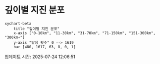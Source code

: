 # 깊이별 지진 분포

```mermaid
xychart-beta
    title "깊이별 지진 분포"
    x-axis ["0-10km", "11-30km", "31-70km", "71-150km", "151-300km", "300km+"]
    y-axis "발생 횟수" 0 --> 1619
    bar [480, 1617, 63, 8, 0, 1]
```

업데이트 시간: 2025-07-24 12:06:51
